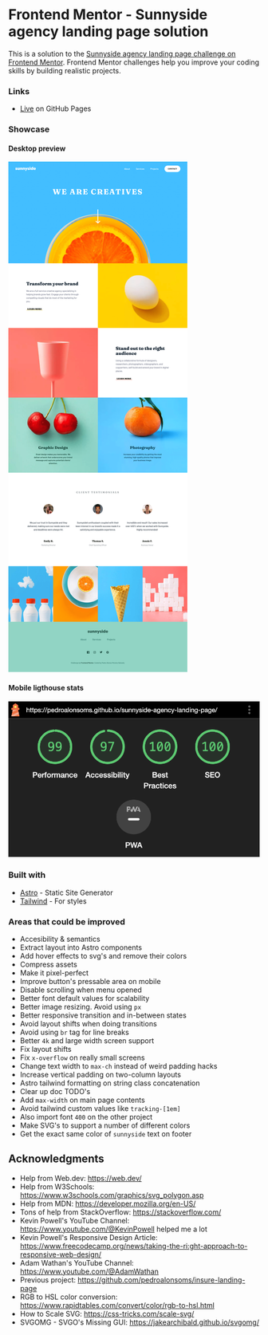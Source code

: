 # Frontend Mentor - Sunnyside agency landing page solution

This is a solution to the [Sunnyside agency landing page challenge on Frontend Mentor](https://www.frontendmentor.io/challenges/sunnyside-agency-landing-page-7yVs3B6ef). Frontend Mentor challenges help you improve your coding skills by building realistic projects.

### Links

- [Live](https://pedroalonsoms.github.io/sunnyside-agency-landing-page/) on GitHub Pages

### Showcase

#### Desktop preview

![Desktop preview](preview.png)

#### Mobile ligthouse stats

![Mobile ligthouse stats](stats.png)

### Built with

- [Astro](https://astro.build/) - Static Site Generator
- [Tailwind](https://tailwindcss.com/) - For styles

### Areas that could be improved

- Accesibility & semantics
- Extract layout into Astro components
- Add hover effects to svg's and remove their colors
- Compress assets
- Make it pixel-perfect
- Improve button's pressable area on mobile
- Disable scrolling when menu opened
- Better font default values for scalability
- Better image resizing. Avoid using `px`
- Better responsive transition and in-between states
- Avoid layout shifts when doing transitions
- Avoid using `br` tag for line breaks
- Better `4k` and large width screen support
- Fix layout shifts
- Fix `x-overflow` on really small screens
- Change text width to `max-ch` instead of weird padding hacks
- Increase vertical padding on two-column layouts
- Astro tailwind formatting on string class concatenation
- Clear up doc TODO's
- Add `max-width` on main page contents
- Avoid tailwind custom values like `tracking-[1em]`
- Also import font `400` on the other project
- Make SVG's to support a number of different colors
- Get the exact same color of `sunnyside` text on footer

## Acknowledgments

- Help from Web.dev: https://web.dev/
- Help from W3Schools: https://www.w3schools.com/graphics/svg_polygon.asp
- Help from MDN: https://developer.mozilla.org/en-US/
- Tons of help from StackOverflow: https://stackoverflow.com/
- Kevin Powell's YouTube Channel: https://www.youtube.com/@KevinPowell helped me a lot
- Kevin Powell's Responsive Design Article: https://www.freecodecamp.org/news/taking-the-ri:ght-approach-to-responsive-web-design/
- Adam Wathan's YouTube Channel: https://www.youtube.com/@AdamWathan
- Previous project: https://github.com/pedroalonsoms/insure-landing-page
- RGB to HSL color conversion: https://www.rapidtables.com/convert/color/rgb-to-hsl.html
- How to Scale SVG: https://css-tricks.com/scale-svg/
- SVGOMG - SVGO's Missing GUI: https://jakearchibald.github.io/svgomg/
